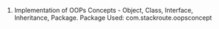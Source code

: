 1. Implementation of OOPs Concepts - Object, Class, Interface, Inheritance, Package.
	Package Used: com.stackroute.oopsconcept

